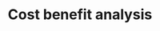 ---
title: Cost benefit analysis
longTitle: 'Cost benefit analysis'
tags:
- gccommon
french:
- "[[Analyse cout-benefice]]"
---